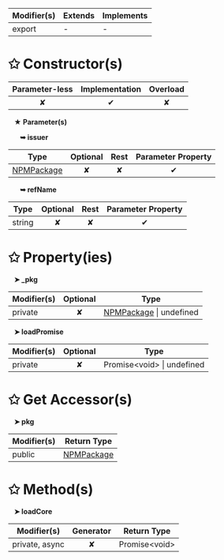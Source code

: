 | Modifier(s)                            | Extends                      | Implements                                    |
|----------------------------------------|------------------------------|-----------------------------------------------|
| export | - | - |

# &#10025; Constructor(s)

| Parameter-less                         | Implementation                          | Overload                          |
|:--------------------------------------:|:---------------------------------------:|:---------------------------------:|
| ✘ | ✔ | ✘ |

&nbsp;&nbsp; **&#9733; Parameter(s)**

&nbsp;&nbsp;&nbsp;&nbsp;&nbsp; **&#10149; issuer**

| Type                        | Optional                           | Rest                          | Parameter Property                          |
|-----------------------------|:----------------------------------:|:-----------------------------:|:-------------------------------------------:|
| [NPMPackage](/aot/system/class/npm-package-loader/npmpackage) | ✘  | ✘ | ✔ |

&nbsp;&nbsp;&nbsp;&nbsp;&nbsp; **&#10149; refName**

| Type                        | Optional                           | Rest                          | Parameter Property                          |
|-----------------------------|:----------------------------------:|:-----------------------------:|:-------------------------------------------:|
| string | ✘  | ✘ | ✔ |

# &#10025; Property(ies)

&nbsp;&nbsp; **&#10148; &#95;pkg**

| Modifier(s)                               | Optional                           | Type                         |
|-------------------------------------------|:----------------------------------:|------------------------------|
| private | ✘ | [NPMPackage](/aot/system/class/npm-package-loader/npmpackage) &#124; undefined |

&nbsp;&nbsp; **&#10148; loadPromise**

| Modifier(s)                               | Optional                           | Type                         |
|-------------------------------------------|:----------------------------------:|------------------------------|
| private | ✘ | Promise&lt;void&gt; &#124; undefined |

# &#10025; Get Accessor(s)

&nbsp;&nbsp; **&#10148; pkg**

| Modifier(s)                              | Return Type                       |
|------------------------------------------|-----------------------------------|
| public | [NPMPackage](/aot/system/class/npm-package-loader/npmpackage) |

# &#10025; Method(s)

&nbsp;&nbsp; **&#10148; loadCore**

| Modifier(s)                              | Generator                          | Return Type                       |
|------------------------------------------|:----------------------------------:|-----------------------------------|
| private, async | ✘ | Promise&lt;void&gt; |